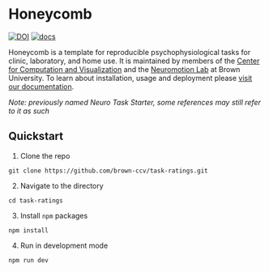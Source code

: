 # Honeycomb

[![DOI](https://zenodo.org/badge/201963539.svg)](https://zenodo.org/badge/latestdoi/201963539) [![docs](https://img.shields.io/badge/docs-stable-blue)](https://brown-ccv.github.io/honeycomb-docs/)

Honeycomb is a template for reproducible psychophysiological tasks for clinic, laboratory, and home use. It is maintained by members of the [Center for Computation and Visualization](https://ccv.brown.edu) and the [Neuromotion Lab](http://borton.engin.brown.edu/) at Brown University. To learn about installation, usage and deployment please [visit our documentation](https://brown-ccv.github.io/honeycomb-docs/).

*Note: previously named Neuro Task Starter, some references may still refer to it as such*

## Quickstart

1. Clone the repo

```git clone https://github.com/brown-ccv/task-ratings.git```

2. Navigate to the directory

```cd task-ratings```

3. Install `npm` packages

```npm install```

4. Run in development mode

```npm run dev```
